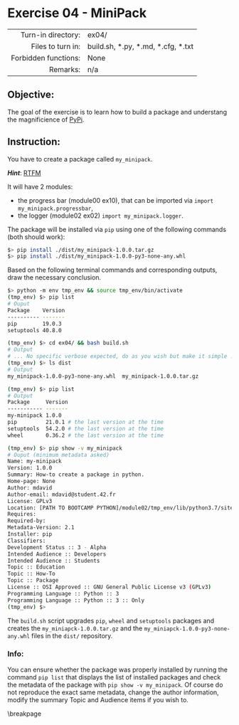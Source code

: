 # Exercise 04 - MiniPack

|                         |                                           |
| -----------------------:| ----------------------------------------- |
|   Turn-in directory:    |  ex04/                                    |
|   Files to turn in:     |  build.sh, \*.py, \*.md, \*.cfg, \*.txt   |
|   Forbidden functions:  |  None                                     |
|   Remarks:              |  n/a                                      |

## Objective:
The goal of the exercise is to learn how to build a package and understang the magnificience of
[PyPi](https://pypi.org).


## Instruction:
You have to create a package called `my_minipack`.

***Hint***: [RTFM](https://docs.python.org/3.9/distributing/index.html)


It will have 2 modules: 
* the progress bar (module00 ex10), that can be imported via ```import my_minipack.progressbar```,
* the logger (module02 ex02) ```import my_minipack.logger```.


The package will be installed via `pip` using one of the following commands (both should work):  

```bash
$> pip install ./dist/my_minipack-1.0.0.tar.gz
$> pip install ./dist/my_minipack-1.0.0-py3-none-any.whl
```

Based on the following terminal commands and corresponding outputs, draw the necessary conclusion.

```bash
$> python -m env tmp_env && source tmp_env/bin/activate
(tmp_env) $> pip list
# Ouput
Package    Version
---------- -------
pip        19.0.3 
setuptools 40.8.0 

(tmp_env) $> cd ex04/ && bash build.sh
# Output
# ... No specific verbose expected, do as you wish but make it simple ...#
(tmp_env) $> ls dist
# Output
my_minipack-1.0.0-py3-none-any.whl  my_minipack-1.0.0.tar.gz

(tmp_env) $> pip list
# Output
Package     Version
----------- -------
my-minipack 1.0.0
pip         21.0.1 # the last version at the time
setuptools  54.2.0 # the last version at the time
wheel       0.36.2 # the last version at the time

(tmp_env) $> pip show -v my_minipack
# Ouput (minimum metadata asked)
Name: my-minipack
Version: 1.0.0
Summary: How-to create a package in python.
Home-page: None
Author: mdavid
Author-email: mdavid@student.42.fr
License: GPLv3
Location: [PATH TO BOOTCAMP PYTHON]/module02/tmp_env/lib/python3.7/site-packages
Requires: 
Required-by: 
Metadata-Version: 2.1
Installer: pip
Classifiers:
Development Status :: 3 - Alpha
Intended Audience :: Developers
Intended Audience :: Students
Topic :: Education
Topic :: How-To
Topic :: Package
License :: OSI Approved :: GNU General Public License v3 (GPLv3)
Programming Language :: Python :: 3
Programming Language :: Python :: 3 :: Only
(tmp_env) $>
```

The `build.sh` script upgrades `pip`, `wheel` and `setuptools` packages
and creates the `my_miniapck-1.0.0.tar.gz` and the `my_miniapck-1.0.0-py3-none-any.whl` files in the `dist/` repository.

### **Info**:
You can ensure whether the package was properly installed by running the command ```pip list```
that displays the list of installed packages and check the metadata of the package with
```pip show -v my_minipack```.
Of course do not reproduce the exact same metadata, change the author information, modify the summary Topic and Audience items if you wish to.

\breakpage
